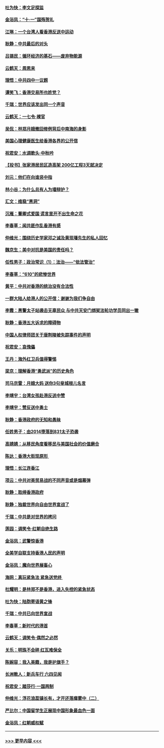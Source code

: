 #### [吐为快：李文足探监](../pages/nsc993/n11509622.md?t=09101544) 
#### [金浴凤：“十‧一”国殇贺礼](../pages/nsc993/n11509593.md?t=09101544) 
#### [江琳：一个台湾人看香港反送中运动](../pages/nsc993/n11509211.md?t=09101544) 
#### [耿静：中共最后的对头](../pages/nsc993/n11508308.md?t=09101544) 
#### [吕锡民：循环经济的基石——废弃物能源](../pages/nsc993/n11508212.md?t=09101544) 
#### [云鹤天：周恩来](../pages/nsc993/n11508055.md?t=09101544) 
#### [理悟：中共四中一议题](../pages/nsc993/n11507782.md?t=09101544) 
#### [谭笑飞：香港交易所也姓党？](../pages/nsc993/n11507753.md?t=09101544) 
#### [千瑞：世界应该发出同一个声音](../pages/nsc993/n11507290.md?t=09101544) 
#### [云鹤天：一七令‧裸官](../pages/nsc993/n11507177.md?t=09101544) 
#### [吴侃：林郑月娥撤回修例背后中南海的身影](../pages/nsc993/n11506876.md?t=09101544) 
#### [美国心理健康医生给香港各界的公开信](../pages/nsc993/n11506809.md?t=09101544) 
#### [祝君安：水调歌头‧中秋吟](../pages/nsc993/n11506758.md?t=09101544) 
#### [【投书】张家港居民区造高架 200亿工程3天就决定](../pages/nsc993/n11506682.md?t=09101544) 
#### [刘元：他们在向谁竖中指](../pages/nsc993/n11505384.md?t=09101544) 
#### [林小谷：为什么总有人为墙辩护？](../pages/nsc993/n11505226.md?t=09101544) 
#### [汇文：维稳“黑洞”](../pages/nsc993/n11504347.md?t=09101544) 
#### [沉雁：董卿式爱国 谎言里开不出生命之花](../pages/nsc993/n11503215.md?t=09101544) 
#### [李春草：闻共匪作乱香港有感](../pages/nsc993/n11503072.md?t=09101544) 
#### [仲维光：围绕历史学家邓之诚及黄现璠先生的私人回忆](../pages/nsc993/n11501330.md?t=09101544) 
#### [魏京生：美中对抗是美国的责任吗？](../pages/nsc993/n11500723.md?t=09101544) 
#### [任性男子：政治常识（1）：法治——“依法管治”](../pages/nsc993/n11500791.md?t=09101544) 
#### [李春草：“610”的悲惨世界](../pages/nsc993/n11501141.md?t=09101544) 
#### [黄平：中共对香港的统治没有合法性](../pages/nsc993/n11499473.md?t=09101544) 
#### [一群大陆人给港人的公开信：谢谢为我们争自由](../pages/nsc993/n11500402.md?t=09101544) 
#### [李霞：黑警太子站袭击无辜民众 与中共天安门绑架法轮功学员同出一辙](../pages/nsc993/n11499805.md?t=09101544) 
#### [耿静：香港五大诉求的障碍物](../pages/nsc993/n11497578.md?t=09101544) 
#### [中国人权律师团关于唐荆陵被失踪事件的声明](../pages/nsc993/n11500014.md?t=09101544) 
#### [祝君安：哀傀儡](../pages/nsc993/n11499776.md?t=09101544) 
#### [王丹：海外红卫兵值得警惕](../pages/nsc993/n11498138.md?t=09101544) 
#### [梁京：理解香港“勇武派”的历史角色](../pages/nsc993/n11498006.md?t=09101544) 
#### [司马京雷：月娥大妈  送你3句皇城根儿名言](../pages/nsc993/n11497885.md?t=09101544) 
#### [李靖宇：台湾女孩赴港反送中赞](../pages/nsc993/n11497721.md?t=09101544) 
#### [李靖宇：赞反送中勇士](../pages/nsc993/n11497452.md?t=09101544) 
#### [耿静：香港政府的无知和愚昧](../pages/nsc993/n11494238.md?t=09101544) 
#### [任姓男子：由2014堕落到831太子恐袭](../pages/nsc993/n11496683.md?t=09101544) 
#### [高婧婧：从移民角度看移民与美国社会的价值磨合](../pages/nsc993/n11495757.md?t=09101544) 
#### [陈达：香港大街现原形 ](../pages/nsc993/n11495441.md?t=09101544) 
#### [理悟：长江连香江](../pages/nsc993/n11495377.md?t=09101544) 
#### [项云：中共对美贸易战的不同声音或是烟幕弹](../pages/nsc993/n11494929.md?t=09101544) 
#### [耿静：取缔香港政府](../pages/nsc993/n11494218.md?t=09101544) 
#### [耿静：独裁世界向自由世界宣战了](../pages/nsc993/n11494190.md?t=09101544) 
#### [千瑞：中共是对世界的拷问](../pages/nsc993/n11493021.md?t=09101544) 
#### [莲园：调笑令‧红朝自绝生路](../pages/nsc993/n11493011.md?t=09101544) 
#### [金浴凤：武警惊香港](../pages/nsc993/n11492994.md?t=09101544) 
#### [全美学自联支持香港人民的声明](../pages/nsc993/n11492630.md?t=09101544) 
#### [金浴凤：魔向世界展畜心](../pages/nsc993/n11492599.md?t=09101544) 
#### [海网：真玩紧急法 紧急送党终 ](../pages/nsc993/n11492535.md?t=09101544) 
#### [杜耀明：是林郑不是香港，进入失控的紧急状态](../pages/nsc993/n11491420.md?t=09101544) 
#### [吐为快：陆胞寄语黄之锋](../pages/nsc993/n11491117.md?t=09101544) 
#### [千瑞：中共已向世界宣战](../pages/nsc993/n11490123.md?t=09101544) 
#### [李春草：新时代的港首](../pages/nsc993/n11489864.md?t=09101544) 
#### [云鹤天：调笑令·偶然之必然](../pages/nsc993/n11489701.md?t=09101544) 
#### [关乐：明珠不会碎 红瓦难保全](../pages/nsc993/n11489647.md?t=09101544) 
#### [陈婉容：我入美籍，我是护旗手？](../pages/nsc993/n11487908.md?t=09101544) 
#### [长洲散人：新兵车行 六四见闻](../pages/nsc993/n11487729.md?t=09101544) 
#### [祝君安：踏莎行‧一国两制](../pages/nsc993/n11487699.md?t=09101544) 
#### [仲维光：浮花浪蕊镇长有，才开还落瘴雾中（二）](../pages/nsc993/n11483286.md?t=09101544) 
#### [严比尔：中国留学生正展现中国形象最血色一面](../pages/nsc993/n11485145.md?t=09101544) 
#### [金浴凤：红朝威权赋](../pages/nsc993/n11485191.md?t=09101544) 

----
#### [ >>> 更早内容 <<< ](../indexes/nsc993-earlier.md)
